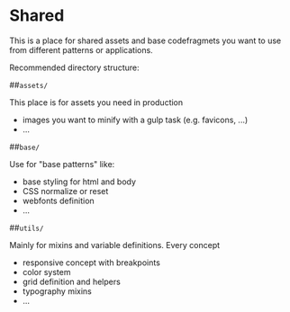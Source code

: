 # Shared

This is a place for shared assets and base codefragmets you want to use
from different patterns or applications.

Recommended directory structure:

##`assets/`

This place is for assets you need in production

-   images you want to minify with a gulp task (e.g. favicons, ...)
-   ...

##`base/`

Use for "base patterns" like:

-   base styling for html and body
-   CSS normalize or reset
-   webfonts definition
-   ...

##`utils/`

Mainly for mixins and variable definitions. Every concept

-   responsive concept with breakpoints
-   color system
-   grid definition and helpers
-   typography mixins
-   ...

